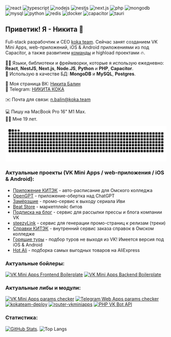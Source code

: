 ![react](https://img.shields.io/badge/-React-blueviolet)
![typescript](https://img.shields.io/badge/-TypeScript-red)
![nodejs](https://img.shields.io/badge/-NodeJS-informational)
![nestjs](https://img.shields.io/badge/-NestJS-green)
![next.js](https://img.shields.io/badge/-Next.js-informational)
![php](https://img.shields.io/badge/-PHP-red)
![mongodb](https://img.shields.io/badge/-MongoDB-blueviolet)
![mysql](https://img.shields.io/badge/-MySQL-success)
![python](https://img.shields.io/badge/-Python-yellow)
![redis](https://img.shields.io/badge/-Redis-orange)
![docker](https://img.shields.io/badge/-Docker-informational)
![capacitor](https://img.shields.io/badge/-Capacitor-blueviolet)
![tauri](https://img.shields.io/badge/-Tauri-red)

## Приветик! Я - Никита 👋 
Full-stack разрабочтик и СЕО [koka team](https://vk.com/kokateam). Сейчас занят созданием VK Mini Apps, web-приложений, iOS & Android приложениями из под Capacitor, а также развитием [команды](https://vk.com/kokateam) и highload проектами 🔥.

🧑‍💻 Языки, библиотеки и фреймворки, которые я использую ежедневно: **React**, **NestJS**, **Next.js**, **Node.JS**, **Python** и **PHP**, **Capacitor**.  
🔧 Использую в качестве БД: **MongoDB** и **MySQL**, **Postgres**.

👋 Моя страница ВК: [Никита Балин](https://vk.com/this.state.developer)  
💬 Telegram: [НИКИТА КОКА](https://t.me/lukasandreano)

✉️ Почта для связи: [n.balin@koka.team](mailto:n.balin@koka.team)

💻 Пишу на MacBook Pro 16" M1 Max.  
💁‍♂️ Мне 19 лет.

![Snake animation](https://github.com/lukasandreano/lukasandreano/blob/output/github-snake.svg)

### Актуальные проекты (VK Mini Apps / web-приложения / iOS & Android):
* [Приложение КИТЭК](https://app.omsktec.ru) - авто-расписание для Омского колледжа
* [OpenGPT](https://vk.com/opengpt_app) - приложение-обертка над ChatGPT
* [Замёрзшие](https://vk.com/app51485574) - промо-сервис к выходу сериала Иви
* [Beat Store](https://vk.com/beatstores) - маркетплейс битов
* [Подписка на блог](https://vk.com/app8154914) - сервис для рассылки прессы и блога компании VK
* [steezyLink](https://vk.com/app8173597) - сервис для генерации промо-страниц к релизам (треки)
* [Справки КИТЭК](https://certificates.omsktec.ru) - внутренний сервис заказа справок в Омском колледже
* [Горящие туры](https://vk.com/toursapp) - подбор туров не выходя из VK! Имеется версия под iOS & Android
* [Hot Ali](https://vk.com/app8154948) - подборка самых выгодных товаров на AliExpress

### Актуальные бойлеры:
[![VK Mini Apps Frontend Boilerplate](https://github-readme-stats.vercel.app/api/pin/?username=lukasandreano&repo=vkma-boilerplate)](https://github.com/lukasandreano/vkma-boilerplate)
[![VK Mini Apps Backend Boilerplate](https://github-readme-stats.vercel.app/api/pin/?username=lukasandreano&repo=vkma-backend-boilerplate)](https://github.com/lukasandreano/vkma-backend-boilerplate)

### Актуальные либы и модули:
[![VK Mini Apps params checker](https://github-readme-stats.vercel.app/api/pin/?username=lukasandreano&repo=vkminiapps-params-checker)](https://github.com/lukasandreano/vkminiapps-params-checker)
[![Telegram Web Apps params checker](https://github-readme-stats.vercel.app/api/pin/?username=lukasandreano&repo=tgwa-params-checker)](https://github.com/lukasandreano/tgwa-params-checker)
[![kokateam-deploy](https://github-readme-stats.vercel.app/api/pin/?username=lukasandreano&repo=kokateam-deploy)](https://github.com/lukasandreano/kokateam-deploy)
[![router-vkminiapps](https://github-readme-stats.vercel.app/api/pin/?username=kokateam&repo=router-vkminiapps)](https://github.com/kokateam/router-vkminiapps)
[![PHP VK Bot API](https://github-readme-stats.vercel.app/api/pin/?username=lukasandreano&repo=VKBotAPI)](https://github.com/lukasandreano/VKBotAPI)
  
### Статистика:
[![GitHub Stats](https://github-readme-stats.vercel.app/api?username=lukasandreano&count_private=true&show_icons=true&theme=default)](https://github.com/anuraghazra/github-readme-stats).
![Top Langs](https://github-readme-stats.vercel.app/api/top-langs/?username=lukasandreano&layout=compact)
